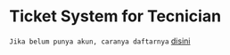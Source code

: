 # Ticket System for Tecnician
`Jika belum punya akun, caranya daftarnya` [disini](ticket_system_registration.md)